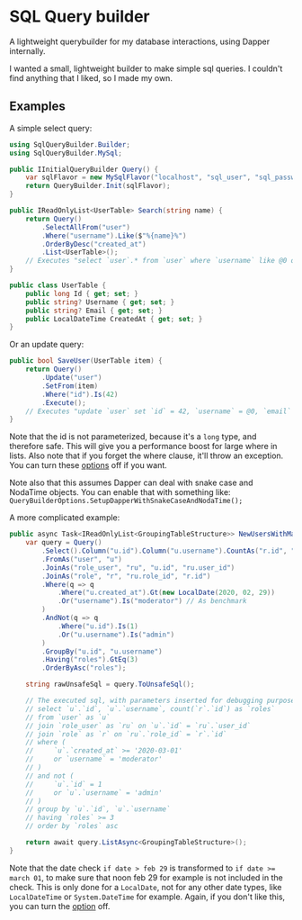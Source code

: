 SQL Query builder
==================
A lightweight querybuilder for my database interactions, using Dapper internally.

I wanted a small, lightweight builder to make simple sql queries. I couldn't find anything
that I liked, so I made my own.


Examples
---------
A simple select query:
``` csharp
using SqlQueryBuilder.Builder;
using SqlQueryBuilder.MySql;

public IInitialQueryBuilder Query() {
    var sqlFlavor = new MySqlFlavor("localhost", "sql_user", "sql_password", "sql_database");
    return QueryBuilder.Init(sqlFlavor);
}

public IReadOnlyList<UserTable> Search(string name) {
    return Query()
        .SelectAllFrom("user")
        .Where("username").Like($"%{name}%")
        .OrderByDesc("created_at")
        .List<UserTable>();
    // Executes "select `user`.* from `user` where `username` like @0 order by `created_at` desc"
}

public class UserTable {
    public long Id { get; set; }
    public string? Username { get; set; }
    public string? Email { get; set; }
    public LocalDateTime CreatedAt { get; set; }
}
```

Or an update query:
``` csharp
public bool SaveUser(UserTable item) {
    return Query()
        .Update("user")
        .SetFrom(item)
        .Where("id").Is(42)
        .Execute();
    // Executes "update `user` set `id` = 42, `username` = @0, `email` = @1, `created_at` = @2 where `id` = 42"
}
```
Note that the id is not parameterized, because it's a `long` type, and therefore safe. This will
give you a performance boost for large where in lists.
Also note that if you forget the where clause, it'll throw an exception.
You can turn these [options](options.md) off if you want.

Note also that this assumes Dapper can deal with snake case and NodaTime objects. You can enable
that with something like: `QueryBuilderOptions.SetupDapperWithSnakeCaseAndNodaTime();`

A more complicated example:
``` csharp
public async Task<IReadOnlyList<GroupingTableStructure>> NewUsersWithManyRoles() {
    var query = Query()
        .Select().Column("u.id").Column("u.username").CountAs("r.id", "roles")
        .FromAs("user", "u")
        .JoinAs("role_user", "ru", "u.id", "ru.user_id")
        .JoinAs("role", "r", "ru.role_id", "r.id")
        .Where(q => q
            .Where("u.created_at").Gt(new LocalDate(2020, 02, 29))
            .Or("username").Is("moderator") // As benchmark
        )
        .AndNot(q => q
            .Where("u.id").Is(1)
            .Or("u.username").Is("admin")
        )
        .GroupBy("u.id", "u.username")
        .Having("roles").GtEq(3)
        .OrderByAsc("roles");

    string rawUnsafeSql = query.ToUnsafeSql();

    // The executed sql, with parameters inserted for debugging purposes, shows us the following:
    // select `u`.`id`, `u`.`username`, count(`r`.`id`) as `roles`
    // from `user` as `u`
    // join `role_user` as `ru` on `u`.`id` = `ru`.`user_id`
    // join `role` as `r` on `ru`.`role_id` = `r`.`id`
    // where (
    //     `u`.`created_at` >= '2020-03-01'
    //     or `username` = 'moderator'
    // )
    // and not (
    //     `u`.`id` = 1
    //     or `u`.`username` = 'admin'
    // )
    // group by `u`.`id`, `u`.`username`
    // having `roles` >= 3
    // order by `roles` asc

    return await query.ListAsync<GroupingTableStructure>();
}
```
Note that the date check `if date > feb 29` is transformed to `if date >= march 01`, to make sure
that noon feb 29 for example is not included in the check. This is only done for a `LocalDate`, not
for any other date types, like `LocalDateTime` or `System.DateTime` for example.
Again, if you don't like this, you can turn the [option](options.md) off.
